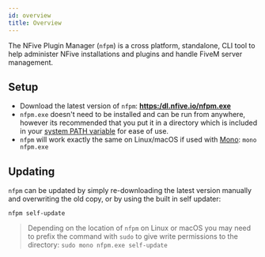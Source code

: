 ```yaml
---
id: overview
title: Overview
---
```


The NFive Plugin Manager (`nfpm`) is a cross platform, standalone, CLI tool to help administer NFive installations and plugins and handle FiveM server management.

## Setup

* Download the latest version of `nfpm`: **[https:/dl.nfive.io/nfpm.exe](https://dl.nfive.io/nfpm.exe)**
* `nfpm.exe` doesn't need to be installed and can be run from anywhere, however its recommended that you put it in a directory which is included in your [system PATH variable](https://en.wikipedia.org/wiki/PATH_(variable)) for ease of use.
* `nfpm` will work exactly the same on Linux/macOS if used with [Mono](https://www.mono-project.com/): `mono nfpm.exe`

## Updating

`nfpm` can be updated by simply re-downloading the latest version manually and overwriting the old copy, or by using the built in self updater:

```shell
nfpm self-update
```

> Depending on the location of `nfpm` on Linux or macOS you may need to prefix the command with `sudo` to give write permissions to the directory: `sudo mono nfpm.exe self-update`
